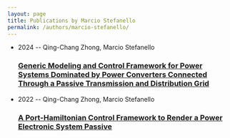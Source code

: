 ```yaml
---
layout: page
title: Publications by Marcio Stefanello
permalink: /authors/marcio-stefanello/
---
```


<ul class="post-list">
<li><span class='post-meta'>2024 -- Qing-Chang Zhong, Marcio Stefanello</span><h3><a class='post-link' href='../../generic-modeling-and-control-framework-for-power-systems-dominated-by-power-converters-connected-through-a-passive-transmission-and-distribution-grid'>Generic Modeling and Control Framework for Power Systems Dominated by Power Converters Connected Through a Passive Transmission and Distribution Grid</a></h3></li>
<li><span class='post-meta'>2022 -- Qing-Chang Zhong, Marcio Stefanello</span><h3><a class='post-link' href='../../a-port-hamiltonian-control-framework-to-render-a-power-electronic-system-passive'>A Port-Hamiltonian Control Framework to Render a Power Electronic System Passive</a></h3></li>

</ul>
